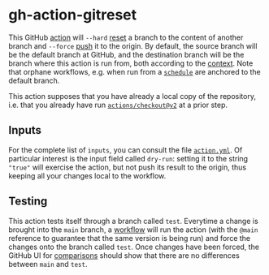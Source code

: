 # gh-action-gitreset

This GitHub [action] will `--hard` [reset] a branch to the content of another
branch and `--force` [push] it to the origin. By default, the source branch will
be the default branch at GitHub, and the destination branch will be the branch
where this action is run from, both according to the [context]. Note that
orphane workflows, e.g. when run from a [`schedule`][schedule] are anchored to
the default branch.

This action supposes that you have already a local copy of the repository, i.e.
that you already have run [`actions/checkout@v2`][checkout] at a prior step.

## Inputs

For the complete list of `inputs`, you can consult the file
[`action.yml`](./action.yml). Of particular interest is the input field called
`dry-run`: setting it to the string `"true"` will exercise the action, but not
push its result to the origin, thus keeping all your changes local to the
workflow.

  [action]: https://docs.github.com/en/actions
  [reset]: https://git-scm.com/docs/git-reset
  [push]: https://git-scm.com/docs/git-push#Documentation/git-push.txt---force
  [context]: https://docs.github.com/en/actions/learn-github-actions/contexts#github-context
  [schedule]: https://docs.github.com/en/actions/learn-github-actions/workflow-syntax-for-github-actions#onschedule
  [checkout]: https://github.com/actions/checkout

## Testing

This action tests itself through a branch called `test`. Everytime a change is
brought into the `main` branch, a [workflow](.github/workflows/test.yml) will
run the action (with the `@main` reference to guarantee that the same version is
being run) and force the changes onto the branch called `test`. Once changes
have been forced, the GitHub UI for [comparisons] should show that there are no
differences between `main` and `test`.

  [comparisons]: https://github.com/Mitigram/gh-action-gitreset/compare/test?expand=1
